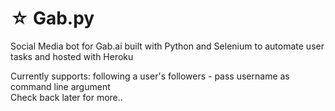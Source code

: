 # ☆ Gab.py

Social Media bot for Gab.ai built with Python and Selenium to automate user tasks and hosted with Heroku

Currently supports: following a user's followers - pass username as command line argument
<br>
Check back later for more..